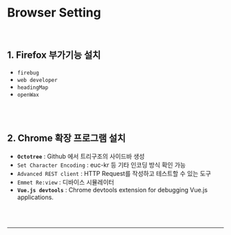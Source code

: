 # Browser Setting

<br>

## 1. Firefox 부가기능 설치

- `firebug`
- `web developer`
- `headingMap`
- `openWax`




<br><br>



## 2. Chrome 확장 프로그램 설치

* **`Octotree`** : Github 에서 트리구조의 사이드바 생성
* `Set Character Encoding` : euc-kr 등 기타 인코딩 방식 확인 가능
* `Advanced REST client` : HTTP Request를 작성하고 테스트할 수 있는 도구
* `Emmet Re:view` : 디바이스 시뮬레이터
* **`Vue.js devtools`** : Chrome devtools extension for debugging Vue.js applications.




<br><br>

---


